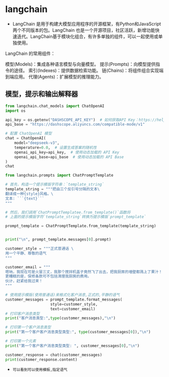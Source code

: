 # langchain
* LangChain 是用于构建大模型应用程序的开源框架，有Python和JavaScript两个不同版本的包。LangChain 也是一个开源项目，社区活跃，新增功能快速迭代。LangChain基于模块化组合，有许多单独的组件，可以一起使用或单独使用。


LangChain 的常用组件：

模型(Models)：集成各种语言模型与向量模型。
提示(Prompts)：向模型提供指令的途径。
索引(Indexes)：提供数据检索功能。
链(Chains)：将组件组合实现端到端应用。
代理(Agents)：扩展模型的推理能力。

## 模型，提示和输出解释器

```python
from langchain.chat_models import ChatOpenAI
import os

api_key = os.getenv("DASHSCOPE_API_KEY")  # 如何获取API Key：https://help.aliyun.com/zh/model-studio/developer-reference/get-api-key
api_base = "https://dashscope.aliyuncs.com/compatible-mode/v1"

# 配置 ChatOpenAI 模型
chat = ChatOpenAI(
    model="deepseek-v3",
    temperature=0.0,  # 设置生成答案的随机性
    openai_api_key=api_key,  # 使用动态加载的 API Key
    openai_api_base=api_base  # 使用动态加载的 API Base
)
chat
```

```python
from langchain.prompts import ChatPromptTemplate

# 首先，构造一个提示模版字符串：`template_string`
template_string = """把由三个反引号分隔的文本\
翻译成一种{style}风格。\
文本: ```{text}```
"""

# 然后，我们调用`ChatPromptTemplatee.from_template()`函数将
# 上面的提示模版字符`template_string`转换为提示模版`prompt_template`

prompt_template = ChatPromptTemplate.from_template(template_string)


print("\n", prompt_template.messages[0].prompt)
```

```python
customer_style = """正式普通话 \
用一个平静、尊敬的语气
"""

customer_email = """
嗯呐，我现在可是火冒三丈，我那个搅拌机盖子竟然飞了出去，把我厨房的墙壁都溅上了果汁！
更糟糕的是，保修条款可不包括清理我厨房的费用。
伙计，赶紧给我过来！
"""

# 使用提示模版(使用普通话)来格式化客户消息,正式的,平静的语气
customer_messages = prompt_template.format_messages(
                    style=customer_style,
                    text=customer_email)
# 打印客户消息类型
print("客户消息类型:",type(customer_messages),"\n")

# 打印第一个客户消息类型
print("第一个客户客户消息类型类型:", type(customer_messages[0]),"\n")

# 打印第一个元素
print("第一个客户客户消息类型类型: ", customer_messages[0],"\n")
```

```python
customer_response = chat(customer_messages)
print(customer_response.content)
```

* `可以看到可以使用模板,指定语气`
